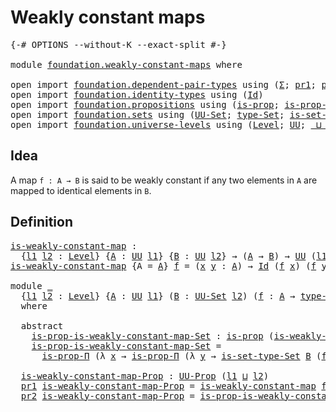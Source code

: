 # Weakly constant maps

<pre class="Agda"><a id="33" class="Symbol">{-#</a> <a id="37" class="Keyword">OPTIONS</a> <a id="45" class="Pragma">--without-K</a> <a id="57" class="Pragma">--exact-split</a> <a id="71" class="Symbol">#-}</a>

<a id="76" class="Keyword">module</a> <a id="83" href="foundation.weakly-constant-maps.html" class="Module">foundation.weakly-constant-maps</a> <a id="115" class="Keyword">where</a>

<a id="122" class="Keyword">open</a> <a id="127" class="Keyword">import</a> <a id="134" href="foundation.dependent-pair-types.html" class="Module">foundation.dependent-pair-types</a> <a id="166" class="Keyword">using</a> <a id="172" class="Symbol">(</a><a id="173" href="foundation-core.dependent-pair-types.html#502" class="Record">Σ</a><a id="174" class="Symbol">;</a> <a id="176" href="foundation-core.dependent-pair-types.html#592" class="Field">pr1</a><a id="179" class="Symbol">;</a> <a id="181" href="foundation-core.dependent-pair-types.html#604" class="Field">pr2</a><a id="184" class="Symbol">;</a> <a id="186" href="foundation-core.dependent-pair-types.html#575" class="InductiveConstructor">pair</a><a id="190" class="Symbol">)</a>
<a id="192" class="Keyword">open</a> <a id="197" class="Keyword">import</a> <a id="204" href="foundation.identity-types.html" class="Module">foundation.identity-types</a> <a id="230" class="Keyword">using</a> <a id="236" class="Symbol">(</a><a id="237" href="foundation-core.identity-types.html#641" class="Datatype">Id</a><a id="239" class="Symbol">)</a>
<a id="241" class="Keyword">open</a> <a id="246" class="Keyword">import</a> <a id="253" href="foundation.propositions.html" class="Module">foundation.propositions</a> <a id="277" class="Keyword">using</a> <a id="283" class="Symbol">(</a><a id="284" href="foundation-core.propositions.html#1246" class="Function">is-prop</a><a id="291" class="Symbol">;</a> <a id="293" href="foundation.propositions.html#1492" class="Function">is-prop-Π</a><a id="302" class="Symbol">;</a> <a id="304" href="foundation-core.propositions.html#1322" class="Function">UU-Prop</a><a id="311" class="Symbol">)</a>
<a id="313" class="Keyword">open</a> <a id="318" class="Keyword">import</a> <a id="325" href="foundation.sets.html" class="Module">foundation.sets</a> <a id="341" class="Keyword">using</a> <a id="347" class="Symbol">(</a><a id="348" href="foundation-core.sets.html#1177" class="Function">UU-Set</a><a id="354" class="Symbol">;</a> <a id="356" href="foundation-core.sets.html#1291" class="Function">type-Set</a><a id="364" class="Symbol">;</a> <a id="366" href="foundation-core.sets.html#1342" class="Function">is-set-type-Set</a><a id="381" class="Symbol">)</a>
<a id="383" class="Keyword">open</a> <a id="388" class="Keyword">import</a> <a id="395" href="foundation.universe-levels.html" class="Module">foundation.universe-levels</a> <a id="422" class="Keyword">using</a> <a id="428" class="Symbol">(</a><a id="429" href="Agda.Primitive.html#597" class="Postulate">Level</a><a id="434" class="Symbol">;</a> <a id="436" href="foundation-core.universe-levels.html#222" class="Primitive">UU</a><a id="438" class="Symbol">;</a> <a id="440" href="Agda.Primitive.html#810" class="Primitive Operator">_⊔_</a><a id="443" class="Symbol">)</a>
</pre>
## Idea

A map `f : A → B` is said to be weakly constant if any two elements in `A` are mapped to identical elements in `B`.

## Definition

<pre class="Agda"><a id="is-weakly-constant-map"></a><a id="599" href="foundation.weakly-constant-maps.html#599" class="Function">is-weakly-constant-map</a> <a id="622" class="Symbol">:</a>
  <a id="626" class="Symbol">{</a><a id="627" href="foundation.weakly-constant-maps.html#627" class="Bound">l1</a> <a id="630" href="foundation.weakly-constant-maps.html#630" class="Bound">l2</a> <a id="633" class="Symbol">:</a> <a id="635" href="Agda.Primitive.html#597" class="Postulate">Level</a><a id="640" class="Symbol">}</a> <a id="642" class="Symbol">{</a><a id="643" href="foundation.weakly-constant-maps.html#643" class="Bound">A</a> <a id="645" class="Symbol">:</a> <a id="647" href="foundation-core.universe-levels.html#222" class="Primitive">UU</a> <a id="650" href="foundation.weakly-constant-maps.html#627" class="Bound">l1</a><a id="652" class="Symbol">}</a> <a id="654" class="Symbol">{</a><a id="655" href="foundation.weakly-constant-maps.html#655" class="Bound">B</a> <a id="657" class="Symbol">:</a> <a id="659" href="foundation-core.universe-levels.html#222" class="Primitive">UU</a> <a id="662" href="foundation.weakly-constant-maps.html#630" class="Bound">l2</a><a id="664" class="Symbol">}</a> <a id="666" class="Symbol">→</a> <a id="668" class="Symbol">(</a><a id="669" href="foundation.weakly-constant-maps.html#643" class="Bound">A</a> <a id="671" class="Symbol">→</a> <a id="673" href="foundation.weakly-constant-maps.html#655" class="Bound">B</a><a id="674" class="Symbol">)</a> <a id="676" class="Symbol">→</a> <a id="678" href="foundation-core.universe-levels.html#222" class="Primitive">UU</a> <a id="681" class="Symbol">(</a><a id="682" href="foundation.weakly-constant-maps.html#627" class="Bound">l1</a> <a id="685" href="Agda.Primitive.html#810" class="Primitive Operator">⊔</a> <a id="687" href="foundation.weakly-constant-maps.html#630" class="Bound">l2</a><a id="689" class="Symbol">)</a>
<a id="691" href="foundation.weakly-constant-maps.html#599" class="Function">is-weakly-constant-map</a> <a id="714" class="Symbol">{</a><a id="715" class="Argument">A</a> <a id="717" class="Symbol">=</a> <a id="719" href="foundation.weakly-constant-maps.html#719" class="Bound">A</a><a id="720" class="Symbol">}</a> <a id="722" href="foundation.weakly-constant-maps.html#722" class="Bound">f</a> <a id="724" class="Symbol">=</a> <a id="726" class="Symbol">(</a><a id="727" href="foundation.weakly-constant-maps.html#727" class="Bound">x</a> <a id="729" href="foundation.weakly-constant-maps.html#729" class="Bound">y</a> <a id="731" class="Symbol">:</a> <a id="733" href="foundation.weakly-constant-maps.html#719" class="Bound">A</a><a id="734" class="Symbol">)</a> <a id="736" class="Symbol">→</a> <a id="738" href="foundation-core.identity-types.html#641" class="Datatype">Id</a> <a id="741" class="Symbol">(</a><a id="742" href="foundation.weakly-constant-maps.html#722" class="Bound">f</a> <a id="744" href="foundation.weakly-constant-maps.html#727" class="Bound">x</a><a id="745" class="Symbol">)</a> <a id="747" class="Symbol">(</a><a id="748" href="foundation.weakly-constant-maps.html#722" class="Bound">f</a> <a id="750" href="foundation.weakly-constant-maps.html#729" class="Bound">y</a><a id="751" class="Symbol">)</a>

<a id="754" class="Keyword">module</a> <a id="761" href="foundation.weakly-constant-maps.html#761" class="Module">_</a>
  <a id="765" class="Symbol">{</a><a id="766" href="foundation.weakly-constant-maps.html#766" class="Bound">l1</a> <a id="769" href="foundation.weakly-constant-maps.html#769" class="Bound">l2</a> <a id="772" class="Symbol">:</a> <a id="774" href="Agda.Primitive.html#597" class="Postulate">Level</a><a id="779" class="Symbol">}</a> <a id="781" class="Symbol">{</a><a id="782" href="foundation.weakly-constant-maps.html#782" class="Bound">A</a> <a id="784" class="Symbol">:</a> <a id="786" href="foundation-core.universe-levels.html#222" class="Primitive">UU</a> <a id="789" href="foundation.weakly-constant-maps.html#766" class="Bound">l1</a><a id="791" class="Symbol">}</a> <a id="793" class="Symbol">(</a><a id="794" href="foundation.weakly-constant-maps.html#794" class="Bound">B</a> <a id="796" class="Symbol">:</a> <a id="798" href="foundation-core.sets.html#1177" class="Function">UU-Set</a> <a id="805" href="foundation.weakly-constant-maps.html#769" class="Bound">l2</a><a id="807" class="Symbol">)</a> <a id="809" class="Symbol">(</a><a id="810" href="foundation.weakly-constant-maps.html#810" class="Bound">f</a> <a id="812" class="Symbol">:</a> <a id="814" href="foundation.weakly-constant-maps.html#782" class="Bound">A</a> <a id="816" class="Symbol">→</a> <a id="818" href="foundation-core.sets.html#1291" class="Function">type-Set</a> <a id="827" href="foundation.weakly-constant-maps.html#794" class="Bound">B</a><a id="828" class="Symbol">)</a>
  <a id="832" class="Keyword">where</a>
  
  <a id="843" class="Keyword">abstract</a>
    <a id="856" href="foundation.weakly-constant-maps.html#856" class="Function">is-prop-is-weakly-constant-map-Set</a> <a id="891" class="Symbol">:</a> <a id="893" href="foundation-core.propositions.html#1246" class="Function">is-prop</a> <a id="901" class="Symbol">(</a><a id="902" href="foundation.weakly-constant-maps.html#599" class="Function">is-weakly-constant-map</a> <a id="925" href="foundation.weakly-constant-maps.html#810" class="Bound">f</a><a id="926" class="Symbol">)</a>
    <a id="932" href="foundation.weakly-constant-maps.html#856" class="Function">is-prop-is-weakly-constant-map-Set</a> <a id="967" class="Symbol">=</a>
      <a id="975" href="foundation.propositions.html#1492" class="Function">is-prop-Π</a> <a id="985" class="Symbol">(λ</a> <a id="988" href="foundation.weakly-constant-maps.html#988" class="Bound">x</a> <a id="990" class="Symbol">→</a> <a id="992" href="foundation.propositions.html#1492" class="Function">is-prop-Π</a> <a id="1002" class="Symbol">(λ</a> <a id="1005" href="foundation.weakly-constant-maps.html#1005" class="Bound">y</a> <a id="1007" class="Symbol">→</a> <a id="1009" href="foundation-core.sets.html#1342" class="Function">is-set-type-Set</a> <a id="1025" href="foundation.weakly-constant-maps.html#794" class="Bound">B</a> <a id="1027" class="Symbol">(</a><a id="1028" href="foundation.weakly-constant-maps.html#810" class="Bound">f</a> <a id="1030" href="foundation.weakly-constant-maps.html#988" class="Bound">x</a><a id="1031" class="Symbol">)</a> <a id="1033" class="Symbol">(</a><a id="1034" href="foundation.weakly-constant-maps.html#810" class="Bound">f</a> <a id="1036" href="foundation.weakly-constant-maps.html#1005" class="Bound">y</a><a id="1037" class="Symbol">)))</a>
  
  <a id="1046" href="foundation.weakly-constant-maps.html#1046" class="Function">is-weakly-constant-map-Prop</a> <a id="1074" class="Symbol">:</a> <a id="1076" href="foundation-core.propositions.html#1322" class="Function">UU-Prop</a> <a id="1084" class="Symbol">(</a><a id="1085" href="foundation.weakly-constant-maps.html#766" class="Bound">l1</a> <a id="1088" href="Agda.Primitive.html#810" class="Primitive Operator">⊔</a> <a id="1090" href="foundation.weakly-constant-maps.html#769" class="Bound">l2</a><a id="1092" class="Symbol">)</a>
  <a id="1096" href="foundation-core.dependent-pair-types.html#592" class="Field">pr1</a> <a id="1100" href="foundation.weakly-constant-maps.html#1046" class="Function">is-weakly-constant-map-Prop</a> <a id="1128" class="Symbol">=</a> <a id="1130" href="foundation.weakly-constant-maps.html#599" class="Function">is-weakly-constant-map</a> <a id="1153" href="foundation.weakly-constant-maps.html#810" class="Bound">f</a>
  <a id="1157" href="foundation-core.dependent-pair-types.html#604" class="Field">pr2</a> <a id="1161" href="foundation.weakly-constant-maps.html#1046" class="Function">is-weakly-constant-map-Prop</a> <a id="1189" class="Symbol">=</a> <a id="1191" href="foundation.weakly-constant-maps.html#856" class="Function">is-prop-is-weakly-constant-map-Set</a>
</pre>
